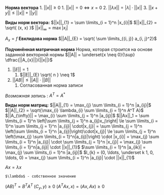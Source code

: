 **Норма вектора**
	1. $||x|| \ge 0$
		1. $||x|| = 0 \iff x = 0$
	2. $||\lambda x|| = |\lambda| \cdot ||x||$
	3. $||x + y|| \le ||x|| + ||y||$

**Виды норм вектора:**
$||x||_{1} = \sum \limits_{i = 1}^n |x_{i}|$
$||x||_{2} = \sqrt{ (x, x) }$
$||x||_{\infty} = \max |x_{i}|$

$A_x = f$
**Евклидова норма**
$||A||_{E} = \sqrt{ \sum \limits_{{i, j}} a_{i, j}^2}$

**Подчинённая матричная норма**
	Норма, которая строится на основе заданной векторной нормы
$||A|| = \underset{x \neq 0}{\sup} \dfrac{||A_{x}||}{||x||}$
1. $||E|| = 1$
	1. $||E||_{E} \sqrt{ n } \neq 1$
2. $||AB|| \le ||A|| \cdot ||B||$
	1. Согласованная норма записи

*Возможная запись* :  $A^T = A^*$

**Виды норм матриц:**
$||A||_{1} = \max_{j} \sum \limits_{i = 1}^n |a_{ij}|$
$||A||_{2} = \sqrt{\max_{i} \lambda_{i} \sum \limits_{i = 1}^n A^T A}$
$||A_{\infty}|| = \max_{i} \sum \limits_{j = 1}^n |a_{ij}|$
$||Ax||_1 = \sum \limits_{i = 1}^n \left|\sum \limits_{j = 1}^n a_{ij}x_j\right| \le \sum \limits_{i = 1}^n \sum \limits_{j = 1}^n |a_{ij}| \cdot|x_{j}| = \sum \limits_{j = 1}^n \left(\sum \limits_{i = 1}^n |a_{ij}|\right)\cdot|x_{j}| \le \sum \limits_{j = 1}^n \left(\max_{j} \sum \limits_{i = 1}^n|a_{ij}|\right) \cdot |x_{i}| = \max_{j} \sum \limits_{i = 1}^n |a_{ij}| \cdot \sum \limits_{j = 1}^n |x_{j}| = \max_{j} \sum \limits_{i = 1}^n|a_{ij}| \cdot ||x||_{1}$
$\sum \limits_{i = 1}^n |a_{ik}| = \max_{j} \sum \limits_{i = 1}^n |a_{ij}|$
$l_{k} = (0, \ldots, \underset k 1, 0, \ldots, 0) = \max_{j} \sum \limits_{i = 1}^n |a_{ij}| \cdot ||x||_{1}$

$Ax = \lambda x$

	$\lambda$ - собственное значение
	
$(AB)^T = B^TA^T$
$(C_{y}, y) \ge 0$
$(A^T A x, x) = (Ax, Ax) \ge 0$